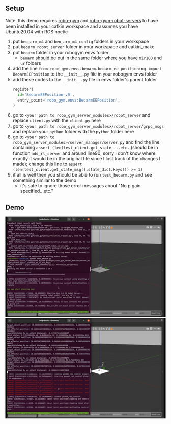 ## Setup
Note: this demo requires [robo-gym](https://github.com/jr-robotics/robo-gym) and [robo-gym-robot-servers](https://github.com/jr-robotics/robo-gym-robot-servers) to have been installed in your catkin workspace and assumes you have Ubuntu20.04 with ROS noetic
1. put `beo_arm_m4` and `beo_arm_m4_config` folders in your workspace
2. put `beoarm_robot_server` folder in your workspace and catkin_make
3. put `beoarm` folder in your robogym envs folder
    - `beoarm` should be put in the same folder where you have `mir100` and `ur` folders
4. add the line `from robo_gym.envs.beoarm.beoarm_ee_positioning import BeoarmEEPosition` to the `__init__.py` file in your robogym envs folder
5. add these codes to the `__init__.py` file in envs folder's parent folder
    ```python
    register(
      id='BeoarmEEPosition-v0',
      entry_point='robo_gym.envs:BeoarmEEPosition',
    )
6. go to `<your path to robo_gym_server_modules>/robot_server` and replace `client.py` with the `client.py` here
7. go to `<your path to robo_gym_server_modules>/robot_server/grpc_msgs` and replace your `python` folder with the `python` folder here
8. go to `<your path to robo_gym_server_modules>/server_manager/server.py` and find the line containing `assert (len(test_client.get_state ...etc.` (should be in function `add_rl_server` and around line90; sorry I don't know where exactly it would be in the original file since I lost track of the changes I made); change this line to `assert (len(test_client.get_state_msg().state_dict.keys()) >= 1)`
9. if all is well then you should be able to run `test_beoarm.py` and see something similar to the demo
    - it's safe to ignore those error messages about "No p gain specified...etc."

## Demo
![start](screenshots/start.jpg)
![end](screenshots/end.jpg)
